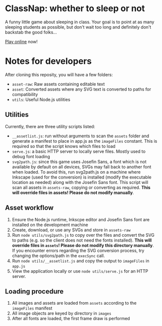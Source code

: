 # ClassNap: whether to sleep or not

A funny little game about sleeping in class. Your goal is to point at as many 
sleeping students as possible, but don't wait too long and definitely don't 
backstab the good folks...

[Play online](https://ackvanity.github.io/classnap) now!

# Notes for developers

After cloning this reposity, you will have a few folders:
- `asset-raw`: Raw assets containing editable text
- `asset`: Converted assets where any SVG text is converted to paths for compatibility
- `utils`: Useful Node.js utilities

## Utilities

Currently, there are three utility scripts listed:

- `__assetlist.js`: run without arguments to scan the `assets` folder and 
  generate a manifest to place in app.js as the `imageFiles` constant. This is
  required so that the script knows which files to load
- `serve.js`: a basic HTTP server to locally serve files. Mostly used to debug
  font loading
- `svg2path.js`: since this game uses Josefin Sans, a font which is not available
  by default on all devices, SVGs may fall back to another font when loaded. To
  avoid this, run svg2path.js on a machine where Inkscape (used for the conversion)
  is installed (modify the executable location as needed) along with the Josefin
  Sans font. This script will scan all assets in `assets-raw`, copying or converting
  as required. **This will override files in assets! Please do not modify manually**.


## Asset workflow

1. Ensure the Node.js runtime, Inkscpe editor and Josefin Sans font are installed on the development machine
2. Create, download, or use any SVGs and store in `assets-raw`
3. Run `node utils/svg2path.js` to copy over the files and convert the SVG to 
  paths (e.g. so the client does not need the fonts installed). **This will override files in `assets`! Please do not modify this directory manually**. If you encounter errors
  regarding the SVG conversion process, try changing the options/path in the `execSync` call.
4. Run `node utils/__assetlist.js` and copy the output to `imageFiles` in `app.js`
5. View the application locally or use `node utils/serve.js` for an HTTP server.

## Loading procedure

1. All images and assets are loaded from `assets` according to the `imageFiles` manifest
2. All image objects are keyed by directory in `images`
3. After all fonts are loaded, the first frame draw is performed